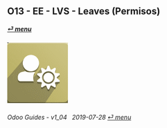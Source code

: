 ## O13 - EE - LVS - Leaves (Permisos)
#### [_&#x23CE; menu_](/en-us/o13/ee/en-us-o13-ee-guides_menu.md)  
### ![lvs](/doc/img/leaves.png)
	
###### Odoo Guides - v1_04 &nbsp; 2019-07-28  [_&#x23CE; menu_](/en-us/o13/ee/en-us-o13-ee-guides_menu.md)  
